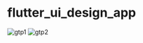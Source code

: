 # flutter_ui_design_app

![gtp1](https://user-images.githubusercontent.com/20543298/56092434-e092a100-5edd-11e9-8bc2-e8e9d675ee7a.PNG)
![gtp2](https://user-images.githubusercontent.com/20543298/56092435-e092a100-5edd-11e9-8d45-87664bb522b8.PNG)
